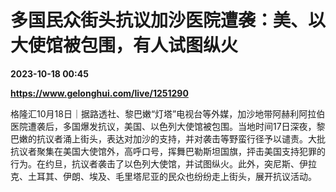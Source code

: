 # 多国民众街头抗议加沙医院遭袭：美、以大使馆被包围，有人试图纵火

**2023-10-18 00:45**

**https://www.gelonghui.com/live/1251290**

格隆汇10月18日｜据路透社、黎巴嫩“灯塔”电视台等外媒，加沙地带阿赫利阿拉伯医院遭袭后，多国爆发抗议，美国、以色列大使馆被包围。当地时间17日深夜，黎巴嫩的抗议者涌上街头，表达对加沙的支持，并对袭击等野蛮行径予以谴责。大批抗议者聚集在美国大使馆外，高呼口号，挥舞巴勒斯坦国旗，抨击美国支持犯罪的行为。在约旦，抗议者袭击了以色列大使馆，并试图纵火。此外，突尼斯、伊拉克、土耳其、伊朗、埃及、毛里塔尼亚的民众也纷纷走上街头，展开抗议活动。